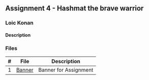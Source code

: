 ## Assignment 4 - Hashmat the brave warrior

### Loic Konan

#### Description



### Files

|  #  | File                       | Description                           |
| :-: | -------------------------- | ------------------------------------- |
|  1  | [Banner](Banner)           | Banner for Assignment                 |
